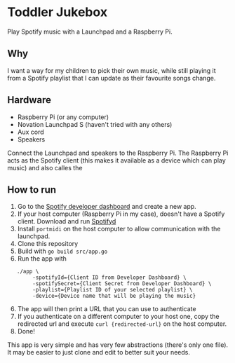 # Toddler Jukebox

Play Spotify music with a Launchpad and a Raspberry Pi.

## Why

I want a way for my children to pick their own music, while still playing it
from a Spotify playlist that I can update as their favourite songs change.

## Hardware

- Raspberry Pi (or any computer)
- Novation Launchpad S (haven't tried with any others)
- Aux cord
- Speakers

Connect the Launchpad and speakers to the Raspberry Pi. The Raspberry Pi acts as
the Spotify client (this makes it available as a device which can play music)
and also calles the

## How to run

1. Go to the [Spotify developer dashboard](https://developer.spotify.com/dashboard)
   and create a new app.
2. If your host computer (Raspberry Pi in my case), doesn't have a Spotify
   client. Download and run [Spotifyd](https://github.com/Spotifyd/spotifyd)
3. Install `portmidi` on the host computer to allow communication with the
   launchpad.
4. Clone this repository
5. Build with `go build src/app.go`
6. Run the app with

```
   ./app \
        -spotifyId={Client ID from Developer Dashboard} \
        -spotifySecret={Client Secret from Developer Dashboard} \
        -playlist={Playlist ID of your selected playlist} \
        -device={Device name that will be playing the music}
```

6. The app will then print a URL that you can use to authenticate
7. If you authenticate on a different computer to your host one, copy the
   redirected url and execute `curl {redirected-url}` on the host computer.
8. Done!

This app is very simple and has very few abstractions (there's only one file).
It may be easier to just clone and edit to better suit your needs.
